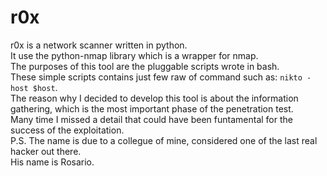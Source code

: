 # r0x

r0x is a network scanner written in python.</br>
It use the python-nmap library which is a wrapper for nmap.</br>
The purposes of this tool are the pluggable scripts wrote in bash.</br>
These simple scripts contains just few raw of command such as: `nikto -host $host`.</br>
The reason why I decided to develop this tool is about the information gathering,
which is the most important phase of the penetration test.</br>
Many time I missed a detail that could have been funtamental for the success of the exploitation.</br>
P.S. The name is due to a collegue of mine, considered one of the last real hacker out there.</br> 
His name is Rosario.
